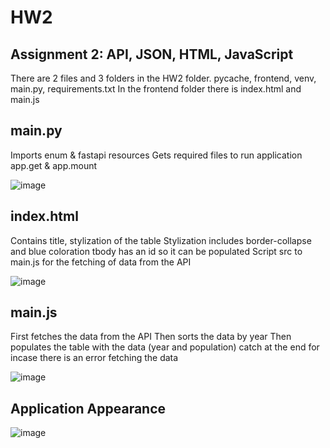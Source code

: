 # HW2
## Assignment 2: API, JSON, HTML, JavaScript

There are 2 files and 3 folders in the HW2 folder. pycache, frontend, venv, main.py, requirements.txt
In the frontend folder there is index.html and main.js

## main.py
Imports enum & fastapi resources
Gets required files to run application
  app.get & app.mount

![image](https://github.com/KyraEvjen/HW2/assets/156963640/2afaef64-d582-4531-aec5-557ea1db3434)


## index.html
Contains title, stylization of the table
  Stylization includes border-collapse and blue coloration
tbody has an id so it can be populated
Script src to main.js for the fetching of data from the API

![image](https://github.com/KyraEvjen/HW2/assets/156963640/4f2af858-d911-4afc-9346-d3576c85e593)

## main.js
First fetches the data from the API
Then sorts the data by year
Then populates the table with the data (year and population)
catch at the end for incase there is an error fetching the data

![image](https://github.com/KyraEvjen/HW2/assets/156963640/b300fcc9-05bd-42a5-a4b9-1db626bf5b31)

## Application Appearance
![image](https://github.com/KyraEvjen/HW2/assets/156963640/bcb662a1-4fff-493f-8bf6-3d07faffce55)
